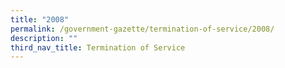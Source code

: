 ```yaml
---
title: "2008"
permalink: /government-gazette/termination-of-service/2008/
description: ""
third_nav_title: Termination of Service
---
```

